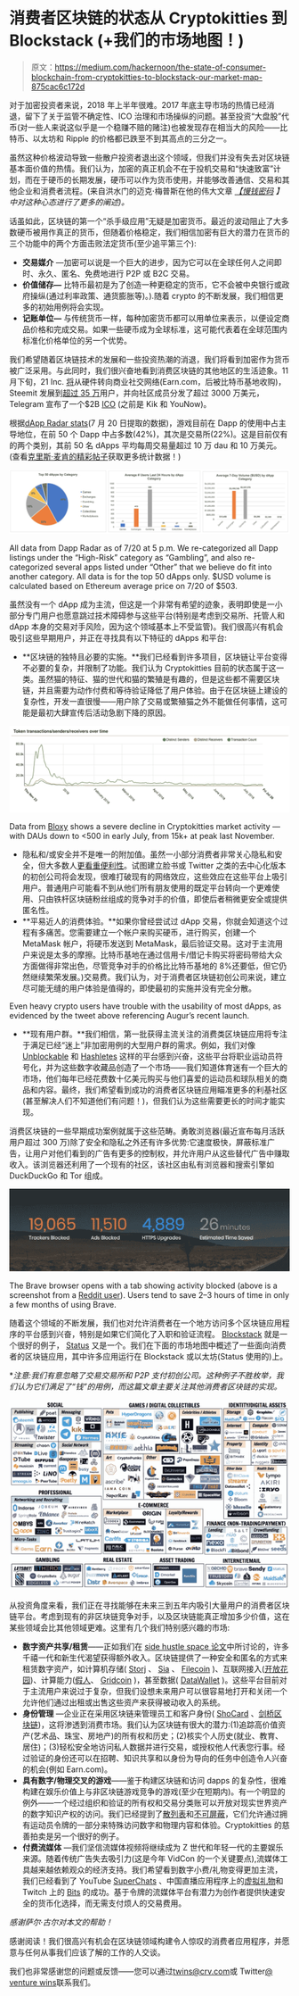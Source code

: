 # 消费者区块链的状态从 Cryptokitties 到 Blockstack (+我们的市场地图！)

> 原文：<https://medium.com/hackernoon/the-state-of-consumer-blockchain-from-cryptokitties-to-blockstack-our-market-map-875cac6c172d>

对于加密投资者来说，2018 年上半年很难。2017 年底主导市场的热情已经消退，留下了关于监管不确定性、ICO 治理和市场操纵的问题。甚至投资“大盘股”代币(对一些人来说这似乎是一个稳赚不赔的赌注)也被发现存在相当大的风险——比特币、以太坊和 Ripple 的价格都已跌至不到其高点的三分之一。

虽然这种价格波动导致一些散户投资者退出这个领域，但我们并没有失去对区块链基本面价值的热情。我们认为，加密的真正机会不在于投机交易和“快速致富”计划，而在于硬币的长期发展，硬币可以作为货币使用，并能够改善通信、交易和其他企业和消费者流程。(来自洪水门的迈克·梅普斯在他的伟大文章 [*【慢钱密码*](/@m2jr/slow-money-crypto-274413d64818) *】中对这种心态进行了更多的阐述)。*

话虽如此，区块链的第一个“杀手级应用”无疑是加密货币。最近的波动阻止了大多数硬币被用作真正的货币，但随着价格稳定，我们相信加密有巨大的潜力在货币的三个功能中的两个方面击败法定货币(至少追平第三个):

*   **交易媒介** —加密可以说是一个巨大的进步，因为它可以在全球任何人之间即时、永久、匿名、免费地进行 P2P 或 B2C 交易。
*   **价值储存—** 比特币最初是为了创造一种更稳定的货币，它不会被中央银行或政府操纵(通过利率政策、通货膨胀等)。).随着 crypto 的不断发展，我们相信更多的初始用例将会实现。
*   **记账单位—** 与传统货币一样，每种加密货币都可以用单位来表示，以便设定商品价格和完成交易。如果一些硬币成为全球标准，这可能代表着在全球范围内标准化价格单位的另一个优势。

我们希望随着区块链技术的发展和一些投资热潮的消退，我们将看到加密作为货币被广泛采用。与此同时，我们很兴奋地看到消费区块链的其他地区的生活迹象。11 月下旬，21 Inc. [将](https://www.coindesk.com/meet-earn-com-21-rebrands-social-network-shift-away-bitcoin/)从硬件转向商业社交网络(Earn.com，后被比特币基地收购)，Steemit 发展到[超过 35 万](https://www.wired.com/story/the-social-network-doling-out-millions-in-ephemeral-money/)用户，并向社区成员分发了超过 3000 万美元，Telegram 宣布了一个$2B [ICO](https://hackernoon.com/considering-the-telegram-ico-proceed-with-caution-92c178e2a178) (之前是 Kik 和 YouNow)。

根据[dApp Radar stats](https://dappradar.com/)(7 月 20 日提取的数据)，游戏目前在 Dapp 的使用中占主导地位，在前 50 个 Dapp 中占多数(42%)，其次是交易所(22%)。这是目前仅有的两个类别，其前 50 名 dApps 平均每周交易量超过 10 万 dau 和 10 万美元。(查看[克里斯·麦肯的精彩帖子](/@mccannatron/state-of-the-dapps-5-observations-from-usage-data-april-2018-a3e9da01bc22)获取更多统计数据！)

![](img/9868ef417ad9a376daeaef1658292a71.png)

All data from Dapp Radar as of 7/20 at 5 p.m. We re-categorized all Dapp listings under the “High-Risk” category as “Gambling”, and also re-categorized several apps listed under “Other” that we believe do fit into another category. All data is for the top 50 dApps only. $USD volume is calculated based on Ethereum average price on 7/20 of $503.

虽然没有一个 dApp 成为主流，但这是一个非常有希望的迹象，表明即使是一小部分专门用户也愿意跳过技术障碍参与这些平台(特别是考虑到交易所、托管人和 dApp 本身的交易对手风险，因为这个领域基本上不受监管)。我们很高兴有机会吸引这些早期用户，并正在寻找具有以下特征的 dApps 和平台:

*   **区块链的独特且必要的实施。**我们已经看到许多项目，区块链让平台变得不必要的复杂，并限制了功能。我们认为 Cryptokitties 目前的状态属于这一类。虽然猫的特征、猫的世代和猫的繁殖是有趣的，但是这些都不需要区块链，并且需要为动作付费和等待验证降低了用户体验。由于在区块链上建设的复杂性，开发一直很慢——用户除了交易或繁殖猫之外不能做任何事情，这可能是最初大肆宣传后活动急剧下降的原因。

![](img/5ac4482033df4a708530aec1736cae09.png)

Data from [Bloxy](https://bloxy.info/token_stat/0x06012c8cf97bead5deae237070f9587f8e7a266d) shows a severe decline in Cryptokitties market activity — with DAUs down to <500 in early July, from 15k+ at peak last November.

*   隐私和/或安全并不是唯一的附加值。虽然一小部分消费者非常关心隐私和安全，但大多数人[更看重便利性](https://www.washingtonpost.com/news/the-switch/wp/2014/10/07/people-care-more-about-convenience-than-privacy-online/?noredirect=on&utm_term=.dd6e6c9690fa)。试图建立脸书或 Twitter 之类的去中心化版本的初创公司将会发现，很难打破现有的网络效应，这些效应在这些平台上吸引用户。普通用户可能看不到从他们所有朋友使用的既定平台转向一个更难使用、只由铁杆区块链粉丝组成的竞争对手的价值，即使后者稍微更安全或提供匿名性。
*   **平易近人的消费体验。**如果你曾经尝试过 dApp 交易，你就会知道这个过程有多痛苦。您需要建立一个帐户来购买硬币，进行购买，创建一个 MetaMask 帐户，将硬币发送到 MetaMask，最后验证交易。这对于主流用户来说是太多的摩擦。比特币基地在通过信用卡/借记卡购买将密码带给大众方面做得非常出色，尽管竞争对手的价格比比特币基地的 8%还要低，但它仍然继续繁荣发展。)交易费。我们认为，对于消费者区块链初创公司来说，建立尽可能无缝的用户体验是值得的，即使最初的实施并没有完全分散。

Even heavy crypto users have trouble with the usability of most dApps, as evidenced by the tweet above referencing Augur’s recent launch.

*   **现有用户群。**我们相信，第一批获得主流关注的消费类区块链应用将专注于满足已经“迷上”非加密用例的大型用户群的需求。例如，我们对像 [Unblockable](https://www.unblockable.com/) 和 [Hashletes](https://www.linkedin.com/company/hashletes/) 这样的平台感到兴奋，这些平台将职业运动员符号化，并为这些数字收藏品创造了一个市场——我们知道体育迷有一个巨大的市场，他们每年已经花费数十亿美元购买与他们喜爱的运动员和球队相关的商品和内容。最终，我们希望看到成功的消费者区块链应用瞄准更多的利基社区(甚至解决人们不知道他们有问题！)，但我们认为这些需要更长的时间才能实现。

消费区块链的一些早期成功案例就属于这些范畴。勇敢浏览器(最近宣布每月活跃用户超过 300 万)除了安全和隐私之外还有许多优势:它速度极快，屏蔽标准广告，让用户对他们看到的广告有更多的控制权，并允许用户从这些替代广告中赚取收入。该浏览器还利用了一个现有的社区，该社区由私有浏览器和搜索引擎如 DuckDuckGo 和 Tor 组成。

![](img/b96400c72f238ef791eaa4411b3e821a.png)

The Brave browser opens with a tab showing activity blocked (above is a screenshot from a [Reddit user](https://www.reddit.com/r/BATProject/comments/7nf9fp/post_your_brave_browser_stats/)). Users tend to save 2–3 hours of time in only a few months of using Brave.

随着这个领域的不断发展，我们也对允许消费者在一个地方访问多个区块链应用程序的平台感到兴奋，特别是如果它们简化了入职和验证流程。 [Blockstack](https://blockstack.org/) 就是一个很好的例子， [Status](https://status.im/) 又是一个。我们在下面的市场地图中概述了一些面向消费者的区块链应用，其中许多应用运行在 Blockstack 或以太坊(Status 使用的)上。

**注意:我们有意忽略了交易交易所和 P2P 支付初创公司。这种例子不胜枚举，我们认为它们满足了“钱”的用例，而这篇文章主要关注其他消费者区块链的实现。*

![](img/1c2dd4ff75023abd8e8224cc203f30ee.png)

从投资角度来看，我们正在寻找能够在未来三到五年内吸引大量用户的消费者区块链平台。考虑到现有的非区块链竞争对手，以及区块链能真正增加多少价值，这在某些领域会比其他领域更难。这里有几个我们特别感兴趣的市场:

*   **数字资产共享/租赁**——正如我们在 [side hustle space 论文](/@justinemoore_85088/searching-for-the-side-hustle-market-map-our-early-insights-778896c408e3)中所讨论的，许多千禧一代和新生代渴望获得额外收入。区块链提供了一种安全和匿名的方式来租赁数字资产，如计算机存储( [Storj](https://storj.io/) 、 [Sia](https://sia.tech/) 、 [Filecoin](https://filecoin.io/) )、互联网接入([开放花园](https://www.opengarden.com/))、计算能力([假人](https://golem.network/)、 [Gridcoin](https://gridcoin.us/) )，甚至数据( [DataWallet](https://datawallet.com/#) )。这些平台目前对于主流用户来说过于复杂，但我们设想未来用户可以很容易地打开和关闭一个允许他们通过出租或出售这些资产来获得被动收入的系统。
*   **身份管理** —企业正在采用区块链来管理员工和客户身份( [ShoCard](https://shocard.com/) 、[剑桥区块链](https://www.cambridge-blockchain.com/))，这将渗透到消费市场。我们认为区块链有很大的潜力:(1)追踪高价值资产(艺术品、珠宝、房地产)的所有权和历史；(2)核实个人历史(就业、教育、居住)；(3)轻松安全地访问私人数据并进行交易，或授权他人代表您行事。经过验证的身份还可以在招聘、知识共享和以身份为导向的任务中创造令人兴奋的机会(例如 Earn.com)。
*   **具有数字/物理交叉的游戏**——鉴于构建区块链和访问 dapps 的复杂性，很难构建在娱乐价值上与非区块链游戏竞争的游戏(至少在短期内)。有一个明显的例外——一个经过组织和验证的所有权和交易分类账可以开放对现实世界资产的数字知识产权的访问。我们已经提到了[散列表](https://www.instagram.com/hashletesofficial/?hl=en)和[不可屏蔽](https://www.unblockable.com/)，它们允许通过拥有运动员令牌的一部分来特殊访问数字和物理内容和体验。Cryptokitties 的慈善拍卖是另一个很好的例子。
*   **付费流媒体** —我们坚信流媒体视频将继续成为 Z 世代和年轻一代的主要娱乐来源。随着传统广告失去吸引力(这是今年 VidCon 的一个关键要点),流媒体工具越来越依赖观众的经济支持。我们希望看到数字小费/礼物变得更加主流，我们已经看到了 YouTube [SuperChats](https://techcrunch.com/2017/01/12/youtube-launches-super-chat-a-way-for-creators-to-make-money-from-their-live-streams/) 、中国直播应用程序上的[虚拟礼物](https://www.forbes.com/sites/ljkelly/2017/09/08/the-booming-chinese-live-streaming-market-has-reached-its-zenith/)和 Twitch 上的 [Bits](https://help.twitch.tv/customer/en/portal/articles/2449458-guide-to-cheering-beta-) 的成功。基于令牌的流媒体平台有潜力为创作者提供快速安全的货币化选择，而无需支付烦人的交易费用。

*感谢萨尔·古尔对本文的帮助！*

感谢阅读！我们很高兴有机会在区块链领域构建令人惊叹的消费者应用程序，并愿意与任何从事我们应该了解的工作的人交谈。

我们也非常感谢您的问题或反馈——您可以通过[twins@crv.com](http://twins@crv.com)或 Twitter[@ venture wins](https://twitter.com/venturetwins)联系我们。